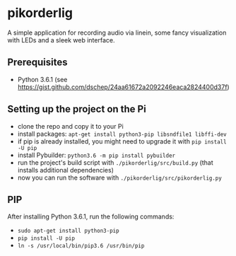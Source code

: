# pikorderlig
A simple application for recording audio via linein, some fancy visualization with LEDs and a sleek web interface.

## Prerequisites
* Python 3.6.1 (see https://gist.github.com/dschep/24aa61672a2092246eaca2824400d37f)

## Setting up the project on the Pi
* clone the repo and copy it to your Pi
* install packages: ```apt-get install python3-pip libsndfile1 libffi-dev```
* if pip is already installed, you might need to upgrade it with ```pip install -U pip```
* install Pybuilder: ```python3.6 -m pip install pybuilder```
* run the project's build script with ```./pikorderlig/src/build.py``` (that installs additional dependencies)
* now you can run the software with ```./pikorderlig/src/pikorderlig.py```

## PIP
After installing Python 3.6.1, run the following commands:
* `sudo apt-get install python3-pip`
* `pip install -U pip`
* `ln -s /usr/local/bin/pip3.6 /usr/bin/pip`